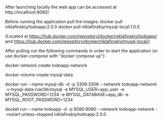 After launching locally the web app can be accessed at http://localhost:8080/

Before running the application pull the images:
docker pull niklafinskiy/todoapp:2.0.0
docker pull niklafinskiy/mysql-local:1.0.0

(Located at https://hub.docker.com/repository/docker/niklafinskiy/todoapp/ and https://hub.docker.com/repository/docker/niklafinskiy/mysql-local/)

After pulling run the following commands in order to start the application (or use docker-compose with "docker compose up"):

docker network create todoapp-network

docker volume create mysql-data

docker run --name mysql-db -d -p 3306:3306 --network todoapp-network -v mysql-data:/var/lib/mysql -e MYSQL_USER=app_user -e MYSQL_PASSWORD=1234 -e MYSQL_DATABASE=app_db -e MYSQL_ROOT_PASSWORD=1234 

docket run --name todoapp -d -p 8080:8080 --network todoapp-network --restart unless-stopped niklafinskiy/todoapp:2.0.0

